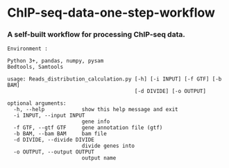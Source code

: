 # ChIP-seq-data-one-step-workflow

### A self-built workflow for processing ChIP-seq data.
```
Environment : 

Python 3+, pandas, numpy, pysam
Bedtools, Samtools

usage: Reads_distribution_calculation.py [-h] [-i INPUT] [-f GTF] [-b BAM]
                                         [-d DIVIDE] [-o OUTPUT]

optional arguments:
  -h, --help            show this help message and exit
  -i INPUT, --input INPUT
                        gene info
  -f GTF, --gtf GTF     gene annotation file (gtf)
  -b BAM, --bam BAM     bam file
  -d DIVIDE, --divide DIVIDE
                        divide genes into
  -o OUTPUT, --output OUTPUT
                        output name
```

  
